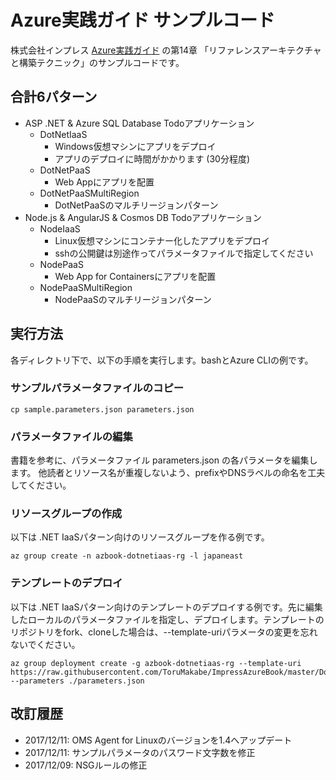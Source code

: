 # Azure実践ガイド サンプルコード
株式会社インプレス [Azure実践ガイド](https://book.impress.co.jp/books/1117101015) の第14章 「リファレンスアーキテクチャと構築テクニック」のサンプルコードです。

## 合計6パターン
* ASP .NET & Azure SQL Database Todoアプリケーション
  * DotNetIaaS
    * Windows仮想マシンにアプリをデプロイ
    * アプリのデプロイに時間がかかります (30分程度)
  * DotNetPaaS
    * Web Appにアプリを配置
  * DotNetPaaSMultiRegion
    * DotNetPaaSのマルチリージョンパターン
* Node.js & AngularJS & Cosmos DB Todoアプリケーション
  * NodeIaaS
    * Linux仮想マシンにコンテナー化したアプリをデプロイ
    * sshの公開鍵は別途作ってパラメータファイルで指定してください
  * NodePaaS
    * Web App for Containersにアプリを配置
  * NodePaaSMultiRegion
    * NodePaaSのマルチリージョンパターン

## 実行方法
各ディレクトリ下で、以下の手順を実行します。bashとAzure CLIの例です。

### サンプルパラメータファイルのコピー
```
cp sample.parameters.json parameters.json
```

### パラメータファイルの編集
書籍を参考に、パラメータファイル parameters.json の各パラメータを編集します。
他読者とリソース名が重複しないよう、prefixやDNSラベルの命名を工夫してください。

### リソースグループの作成
以下は .NET IaaSパターン向けのリソースグループを作る例です。
```
az group create -n azbook-dotnetiaas-rg -l japaneast
```

### テンプレートのデプロイ
以下は .NET IaaSパターン向けのテンプレートのデプロイする例です。先に編集したローカルのパラメータファイルを指定し、デプロイします。テンプレートのリポジトリをfork、cloneした場合は、--template-uriパラメータの変更を忘れないでください。
```
az group deployment create -g azbook-dotnetiaas-rg --template-uri https://raw.githubusercontent.com/ToruMakabe/ImpressAzureBook/master/DotNetIaaS/main.json --parameters ./parameters.json
```

## 改訂履歴

* 2017/12/11: OMS Agent for Linuxのバージョンを1.4へアップデート
* 2017/12/11: サンプルパラメータのパスワード文字数を修正
* 2017/12/09: NSGルールの修正